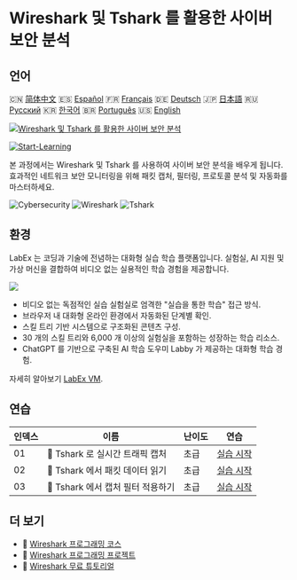 # Wireshark 및 Tshark 를 활용한 사이버 보안 분석

## 언어

🇨🇳 [简体中文](README_zh.md) 🇪🇸 [Español](README_es.md) 🇫🇷 [Français](README_fr.md) 🇩🇪 [Deutsch](README_de.md) 🇯🇵 [日本語](README_ja.md) 🇷🇺 [Русский](README_ru.md) 🇰🇷 [한국어](README_ko.md) 🇧🇷 [Português](README_pt.md) 🇺🇸 [English](README.md) 

[![Wireshark 및 Tshark 를 활용한 사이버 보안 분석](https://cover-creator.labex.io/cybersecurity-analysis-with-wireshark-and-tshark.png?lang=ko)](https://labex.io/ko/courses/cybersecurity-analysis-with-wireshark-and-tshark)

[![Start-Learning](https://img.shields.io/badge/Start-Learning-whitesmoke?style=for-the-badge)](https://labex.io/ko/courses/cybersecurity-analysis-with-wireshark-and-tshark)

본 과정에서는 Wireshark 및 Tshark 를 사용하여 사이버 보안 분석을 배우게 됩니다. 효과적인 네트워크 보안 모니터링을 위해 패킷 캡처, 필터링, 프로토콜 분석 및 자동화를 마스터하세요.

![Cybersecurity](https://img.shields.io/badge/Cybersecurity-whitesmoke?style=for-the-badge&logo=cybersecurity)
![Wireshark](https://img.shields.io/badge/Wireshark-whitesmoke?style=for-the-badge&logo=wireshark)
![Tshark](https://img.shields.io/badge/Tshark-whitesmoke?style=for-the-badge&logo=tshark)


## 환경

LabEx 는 코딩과 기술에 전념하는 대화형 실습 학습 플랫폼입니다. 실험실, AI 지원 및 가상 머신을 결합하여 비디오 없는 실용적인 학습 경험을 제공합니다.

![](https://tutorial-screenshot.getvm.io/images/vm-1725247253.png)

- 비디오 없는 독점적인 실습 실험실로 엄격한 "실습을 통한 학습" 접근 방식.
- 브라우저 내 대화형 온라인 환경에서 자동화된 단계별 확인.
- 스킬 트리 기반 시스템으로 구조화된 콘텐츠 구성.
- 30 개의 스킬 트리와 6,000 개 이상의 실험실을 포함하는 성장하는 학습 리소스.
- ChatGPT 를 기반으로 구축된 AI 학습 도우미 Labby 가 제공하는 대화형 학습 경험.

자세히 알아보기 [LabEx VM](https://support.labex.io/using-labex/virtual-machine).

## 연습

|   인덱스 | 이름                              | 난이도   | 연습                                                                                                                   |
|----------|-----------------------------------|----------|------------------------------------------------------------------------------------------------------------------------|
|       01 | 📖 Tshark 로 실시간 트래픽 캡처   | 초급     | <a target='_blank' href='https://labex.io/ko/tutorials/wireshark-capture-live-traffic-in-tshark-548916'>실습 시작</a>  |
|       02 | 📖 Tshark 에서 패킷 데이터 읽기   | 초급     | <a target='_blank' href='https://labex.io/ko/tutorials/wireshark-read-packet-data-in-tshark-548937'>실습 시작</a>      |
|       03 | 📖 Tshark 에서 캡처 필터 적용하기 | 초급     | <a target='_blank' href='https://labex.io/ko/tutorials/wireshark-apply-capture-filters-in-tshark-548914'>실습 시작</a> |

## 더 보기

- 🔗 [Wireshark 프로그래밍 코스](https://github.com/labex-labs/awesome-programming-courses)
- 🔗 [Wireshark 프로그래밍 프로젝트](https://github.com/labex-labs/awesome-programming-projects)
- 🔗 [Wireshark 무료 튜토리얼](https://github.com/labex-labs/wireshark-free-tutorials)

